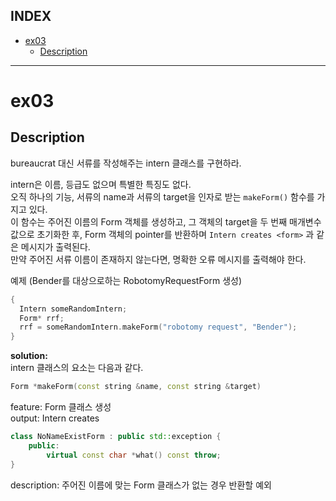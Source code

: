 ## INDEX

- [ex03](#ex03)
	- [Description](#description)

---
# ex03

## Description

bureaucrat 대신 서류를 작성해주는 intern 클래스를 구현하라.   


intern은 이름, 등급도 없으며 특별한 특징도 없다.   
오직 하나의 기능, 서류의 name과 서류의 target을 인자로 받는 `makeForm()` 함수를 가지고 있다.   
이 함수는 주어진 이름의 Form 객체를 생성하고, 그 객체의 target을 두 번째 매개변수 값으로 초기화한 후, Form 객체의 pointer를 반환하며 `Intern creates <form>` 과 같은 메시지가 출력된다.   
만약 주어진 서류 이름이 존재하지 않는다면, 명확한 오류 메시지를 출력해야 한다.   

예제 (Bender를 대상으로하는 RobotomyRequestForm 생성)   
```cpp
{
  Intern someRandomIntern;
  Form* rrf;
  rrf = someRandomIntern.makeForm("robotomy request", "Bender");
}
```

**solution:**   
intern 클래스의 요소는 다음과 같다.   
  
```cpp
Form *makeForm(const string &name, const string &target)
```    
feature: Form 클래스 생성      
output: Intern creates <form>   

```cpp
class NoNameExistForm : public std::exception {
	public:
		virtual const char *what() const throw;
}
```
description: 주어진 이름에 맞는 Form 클래스가 없는 경우 반환할 예외   
  






